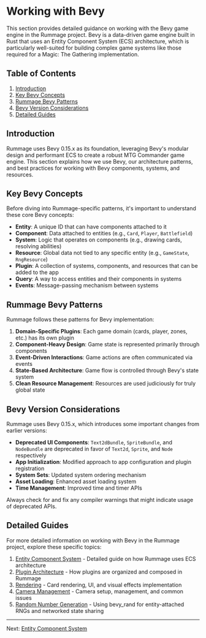 # Working with Bevy

This section provides detailed guidance on working with the Bevy game engine in the Rummage project. Bevy is a data-driven game engine built in Rust that uses an Entity Component System (ECS) architecture, which is particularly well-suited for building complex game systems like those required for a Magic: The Gathering implementation.

## Table of Contents

1. [Introduction](#introduction)
2. [Key Bevy Concepts](#key-bevy-concepts)
3. [Rummage Bevy Patterns](#rummage-bevy-patterns)
4. [Bevy Version Considerations](#bevy-version-considerations)
5. [Detailed Guides](#detailed-guides)

## Introduction

Rummage uses Bevy 0.15.x as its foundation, leveraging Bevy's modular design and performant ECS to create a robust MTG Commander game engine. This section explains how we use Bevy, our architecture patterns, and best practices for working with Bevy components, systems, and resources.

## Key Bevy Concepts

Before diving into Rummage-specific patterns, it's important to understand these core Bevy concepts:

- **Entity**: A unique ID that can have components attached to it
- **Component**: Data attached to entities (e.g., `Card`, `Player`, `Battlefield`)
- **System**: Logic that operates on components (e.g., drawing cards, resolving abilities)
- **Resource**: Global data not tied to any specific entity (e.g., `GameState`, `RngResource`)
- **Plugin**: A collection of systems, components, and resources that can be added to the app
- **Query**: A way to access entities and their components in systems
- **Events**: Message-passing mechanism between systems

## Rummage Bevy Patterns

Rummage follows these patterns for Bevy implementation:

1. **Domain-Specific Plugins**: Each game domain (cards, player, zones, etc.) has its own plugin
2. **Component-Heavy Design**: Game state is represented primarily through components
3. **Event-Driven Interactions**: Game actions are often communicated via events
4. **State-Based Architecture**: Game flow is controlled through Bevy's state system
5. **Clean Resource Management**: Resources are used judiciously for truly global state

## Bevy Version Considerations

Rummage uses Bevy 0.15.x, which introduces some important changes from earlier versions:

- **Deprecated UI Components**: `Text2dBundle`, `SpriteBundle`, and `NodeBundle` are deprecated in favor of `Text2d`, `Sprite`, and `Node` respectively
- **App Initialization**: Modified approach to app configuration and plugin registration
- **System Sets**: Updated system ordering mechanism
- **Asset Loading**: Enhanced asset loading system
- **Time Management**: Improved time and timer APIs

Always check for and fix any compiler warnings that might indicate usage of deprecated APIs.

## Detailed Guides

For more detailed information on working with Bevy in the Rummage project, explore these specific topics:

1. [Entity Component System](ecs.md) - Detailed guide on how Rummage uses ECS architecture
2. [Plugin Architecture](plugins.md) - How plugins are organized and composed in Rummage
3. [Rendering](rendering.md) - Card rendering, UI, and visual effects implementation
4. [Camera Management](camera.md) - Camera setup, management, and common issues
5. [Random Number Generation](rng.md) - Using bevy_rand for entity-attached RNGs and networked state sharing

---

Next: [Entity Component System](ecs.md) 